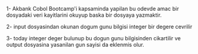 1- Akbank Cobol Bootcamp'i kapsaminda yapilan bu odevde amac bir dosyadaki veri kayitlarini okuyup baska bir dosyaya yazmaktir.

2- input dosyasindan okunan dogum gunu bilgisi integer bir degere cevrilir 

3- today integer deger bulunup bu dogun gunu bilgisinden cikartilir ve output dosyasina yasanilan gun sayisi da eklenmis olur.
